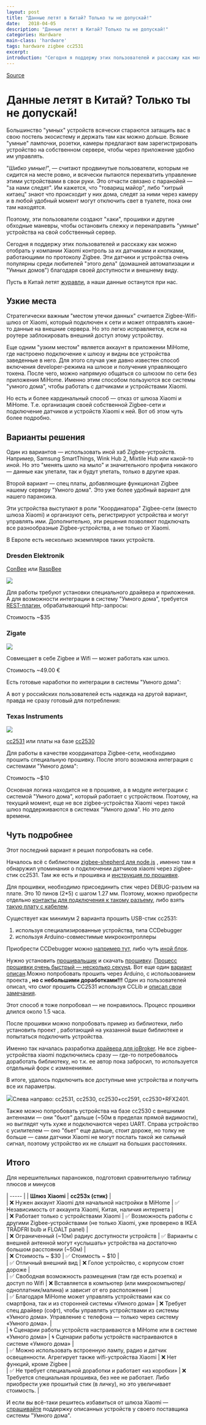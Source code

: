 ```yaml
---
layout: post
title: "Данные летят в Китай? Только ты не допускай!"
date:   2018-04-05
description: "Данные летят в Китай? Только ты не допускай!"
categories: Hardware
main-class: 'hardware'
tags: hardware zigbee cc2531
excerpt:
introduction: "Сегодня я поддержу этих пользователей и расскажу как можно отобрать у компании Xiaomi контроль за их датчиками и кнопками, работающими по протоколу Zigbee. Эти датчики и устройства очень популярны среди любителей 'этого дела' (домашней автоматизации и 'Умных домов') благодаря своей доступности и внешнему виду."
---
```


[Source](https://www.indahomekit.ru/2018/04/05/danne-letyat-v-kitay-tolyko-t-ne-dopuskay/ "Permalink to Данные летят в Китай? Только ты не допускай!")

# Данные летят в Китай? Только ты не допускай!

Большинство "умных" устройств всячески стараются затащить вас в свою постель экосистему и держать там как можно дольше. Всякие "умные" лампочки, розетки, камеры предлагают вам зарегистрировать устройство на собственном сервере, чтобы через приложение удобно им управлять.

"_Шибко умные!_", — считают продвинутые пользователи, которым не сидится на месте ровно, и всячески пытаются перехватить управление этими устройствами в свои руки. Это отчасти связано с паранойей — "за нами следят". Им кажется, что "товарищ майор", либо "хитрый китаец" знают что происходит у них дома, следят за ними через камеру и в любой удобный момент могут отключить свет в туалете, пока они там находятся.

Поэтому, эти пользователи создают "хаки", прошивки и другие обходные маневры, чтобы остановить слежку и перенаправить "умные" устройства на свой собственный сервер.

Сегодня я поддержу этих пользователей и расскажу как можно отобрать у компании Xiaomi контроль за их датчиками и кнопками, работающими по протоколу Zigbee. Эти датчики и устройства очень популярны среди любителей "этого дела" (домашней автоматизации и "Умных домов") благодаря своей доступности и внешнему виду.

Пусть в Китай летят [журавли][1], а наши данные останутся при нас.

## Узкие места

Стратегически важным "местом утечки данных" считается Zigbee-Wifi-шлюз от Xiaomi, который подключен к сети и может отправлять какие-то данные на внешние сервера. Но это легко исправляется, если на роутере заблокировать внешний доступ этому устройству.

Еще одним "узким местом" является аккаунт в приложении MiHome, где настроено подключение к шлюзу и видны все устройства заведенные в него. Для этого случая уже давно известен способ включения developer-режима на шлюзе и получения управляющего токена. После чего, можно напрямую общаться со шлюзом по сети без приложения MiHome. Именно этим способом пользуются все системы "умного дома", чтобы работать с датчиками и устройствами Xiaomi.

Но есть и более кардинальный способ — отказ от шлюза Xiaomi и MiHome. Т.е. организация своей собственной Zigbee-сети и подключение датчиков и устройств Xiaomi к ней. Вот об этом чуть более подробно.

## Варианты решения

Один из вариантов — использовать иной хаб Zigbee-устройств. Например, Samsung SmartThings, Wink Hub 2, Mixtile Hub или какой-то иной. Но это "менять шило на мыло" и значительного профита никакого — данные как улетали, так и будут улетать, только в другие края.

Второй вариант — спец платы, добавляющие функционал Zigbee нашему серверу "Умного дома". Это уже более удобный вариант для нашего параноика.

Эти устройства выступают в роли "Координатора" Zigbee-сети (вместо шлюза Xiaomi) и организуют сеть, регистрируют устройства и могут управлять ими. Дополнительно, эти решения позволяют подключать все разнообразные Zigbee-устройства, а не только от Xiaomi.

В Европе есть несколько экземпляров таких устройств. 

### Dresden Elektronik 

[ConBee][2] или [RaspBee][3]

![][4]

Для работы требуют установки специального драйвера и приложения. А для возможности интеграции в систему "Умного дома", требуется [REST-плагин][5], обрабатывающий http-запросы:

Стоимость ~$35  

 

### Zigate

![][6]



Совмещает в себе Zigbee и Wifi — может работать как шлюз.

Стоимость ~49.00 € 

Есть готовые наработки по интеграции в системы "Умного дома":

А вот у российских пользователей есть надежда на другой вариант, правда не сразу готовый для потребления:

### Texas Instruments

![][7]

[cc2531][8] или платы на базе [cc2530][9]

Для работы в качестве координатора Zigbee-сети, необходимо прошить специальную прошивку. После этого возможна интеграция с системами "Умного дома":

Стоимость ~$10 

Основная логика находится не в прошивке, а в модуле интеграции с системой "Умного дома", который работает с устройством. Поэтому, на текущий момент, еще не все zigbee-устройства Xiaomi через такой шлюз поддерживаются в системах "Умного дома". Но это дело времени.

## Чуть подробнее

Этот последний вариант я решил попробовать на себе.

Началось всё с библиотеки [zigbee-shepherd для node.js][10] , именно там я обнаружил упоминания о подключении датчиков xiaomi через zigbee-стик cc2531. Там же есть и прошивка и [инструкция по прошивке][11].

Для прошивки, необходимо присоединить стик через DEBUG-разъем на плате. Это 10 пинов (2*5) с шагом 1.27 мм. Поэтому, можно приобрести отдельно [контакты для подключения к такому разъему][12], либо взять [такую плату с кабелем][13].

Существует как минимум 2 варианта прошить USB-стик cc2531:

1. используя специализированные устройства, типа CCDebugger
2. используя Arduino-совместимые микроконтроллеры

Приобрести CCDebugger можно [например тут][14], либо чуть [иной блок][15].

Нужно установить [прошивальщик][16] и скачать [прошивку][17]. [Процесс прошивки очень быстрый — несколько секунд][18]. Вот еще один [вариант описан][19].Можно попробовать прошить через Arduino, с использованием проекта **, но с небольшими доработками!!!** Один из пользователей описал, что смог прошить CC2531 используя CCLib и [описал свои замечания][20].

Этот способ я тоже попробовал — не понравилось. Процесс прошивки длился около 1.5 часа.

После прошивки можно попробовать пример из библиотеки, либо установить проект , работающий на указанной выше библиотеке и попытаться подключить устройства.

Именно так началась разработка [драйвера для ioBroker][21]. Не все zigbee-устройства xiaomi подключились сразу — где-то потребовалось доработать библиотеку, но т.к. ее автор пока забросил, то используется отдельный форк с изменениями.

В итоге, удалось подключить все доступные мне устройства и получить все их параметры.

![][22]Слева направо: cc2531, cc2530, cc2530+cc2591, cc2530+RFX2401.

Также можно попробовать устройства на базе cc2530 с внешними антеннами — они "бьют" дальше (~50м в пределах прямой видимости), но выглядят чуть хуже и подключаются через UART. Справа устройство с усилителем — оно "бьет" еще дальше, стоит дороже, но толку не больше — сами датчики Xiaomi не могут послать такой же сильный сигнал, поэтому устройство их не слышит на больших расстояниях.

## Итого

Для нерешительных параноиков, подготовил сравнительную таблицу плюсов и минусов

| ----- |
| **Шлюз Xiaomi** |  **cc253x (стик)** |  
| ❌ Нужен аккаунт Xiaomi для начальной настройки в MiHome |  ✅ Независимость от аккаунта Xiaomi, Китая, наличия интернета |  
|  ❌ Работает только с устройствами Xiaomi |  ✅ Возможность работы с другими Zigbee-устройствами (не только Xiaomi, уже проверено в IKEA TRÅDFRI bulb и FLOALT panel) |  
|  ❌ Ограниченный (~10м) радиус доступности устройств |  ✅ Варианты с внешней антенной могут «услышать» устройства на достаточно большом расстоянии (~50м) |  
|  ❌ Стоимость ~ $30 |  ✅ Стоимость ~ $10 |  
|  ✅ Отличный внешний вид |  ❌ Голое устройство, с корпусом стоят дороже |  
|  ✅ Свободная возможность размещения (там где есть розетка) и доступ по Wifi |  ❌ Вставляется в компьютер (или микрокомпьютер/одноплатник/малина) и зависит от его расположения |  
|  ✅ Благодаря MiHome может управлять устройствами как со смартфона, так и из сторонней системы «Умного дома» |  ❌ Требует спец драйвер (софт), чтобы управлять устройствами из системы «Умного дома». Управление с телефона — только через систему «Умного дома». |  
|  🌀 Сценарии работы устройств настраиваются в MiHome или в системе «Умного дома» |  🌀 Сценарии работы устройств настраиваются в системе «Умного дома» |  
|  ✅ Можно использовать встроенную лампу, радио и датчик освещенности. Агрегирует также wifi-устройства Xiaomi |  ❌ Нет функций, кроме Zigbee |  
|  ✅ Не требует специальной доработки и работает «из коробки» |  ❌ Требуется специальная прошивка, без нее не работает. Либо приобрести уже прошитый стик (в личку), но это увеличивает стоимость. | 

И если вы всё-таки решитесь избавиться от шлюза Xiaomi — [спрашивайте][23] поддержку описанных устройств у своего поставщика системы "Умного дома".


[1]: https://music.yandex.ru/album/5040966
[2]: https://www.dresden-elektronik.de/funktechnik/solutions/wireless-light-control/conbee/
[3]: https://www.dresden-elektronik.de/funktechnik/solutions/wireless-light-control/raspbee/?L=1
[4]: https://www.indahomekit.ru/wp-content/uploads/2018/04/zigbee_1-300x297.jpg
[5]: https://github.com/dresden-elektronik/deconz-rest-plugin
[6]: https://www.indahomekit.ru/wp-content/uploads/2018/04/zigbee_2-221x300.jpg
[7]: https://www.indahomekit.ru/wp-content/uploads/2018/04/zigbee_3-300x210.jpg
[8]: http://www.ti.com/tool/CC2531EMK
[9]: http://www.ti.com/product/cc2530
[10]: https://github.com/zigbeer/zigbee-shepherd
[11]: https://github.com/zigbeer/zigbee-shepherd/wiki/Tutorial#Hardware
[12]: https://ru.aliexpress.com/item/10pcs-2x5-P-10-pin-1-27mm-Pitch-Pin-Header-Female-dual-row-straight-through-hole/32723648836.html
[13]: https://ru.aliexpress.com/item/Downloader-Cable-Bluetooth-4-0-CC2540-zigbee-CC2531-Sniffer-USB-dongle-BTool-Programmer-Wire-Download-Programming/32767478130.html
[14]: https://ru.aliexpress.com/item/Wholesale-CC-DEBUGGER-Debugger-and-Programmer-for-RF-System-on-Chips-TI-ORIGINAL-2540-2541-2530/32418374637.html
[15]: https://ru.aliexpress.com/item/SmartRF04EB-CC1110-CC2530-ZigBee-Downloader-USB-ZigBee-MCU-M100/32672405324.html
[16]: https://github.com/kirovilya/files/blob/master/flash-programmer-1.12.8.zip
[17]: https://github.com/kirovilya/files/blob/master/CC2531ZNP-Pro-Secure_LinkKeyJoin.hex
[18]: https://www.youtube.com/watch?v=4L7s2lP5SUw
[19]: https://community.openhab.org/t/ikea-tradfri-binding-pairing-a-light-without-a-dimming-remote/33371/6
[20]: https://github.com/wavesoft/CCLib/issues/19
[21]: https://github.com/kirovilya/ioBroker.zigbee/wiki
[22]: https://www.indahomekit.ru/wp-content/uploads/2018/04/sticks_4.jpg
[23]: https://github.com/mozilla-iot/gateway/issues/707
